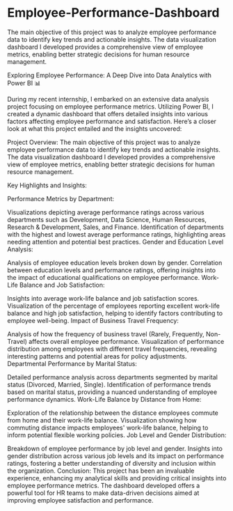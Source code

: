 # Employee-Performance-Dashboard
The main objective of this project was to analyze employee performance data to identify key trends and actionable insights. The data visualization dashboard I developed provides a comprehensive view of employee metrics, enabling better strategic decisions for human resource management.


Exploring Employee Performance: A Deep Dive into Data Analytics with Power BI 📊

During my recent internship, I embarked on an extensive data analysis project focusing on employee performance metrics. Utilizing Power BI, I created a dynamic dashboard that offers detailed insights into various factors affecting employee performance and satisfaction. Here’s a closer look at what this project entailed and the insights uncovered:

Project Overview:
The main objective of this project was to analyze employee performance data to identify key trends and actionable insights. The data visualization dashboard I developed provides a comprehensive view of employee metrics, enabling better strategic decisions for human resource management.

Key Highlights and Insights:

Performance Metrics by Department:

Visualizations depicting average performance ratings across various departments such as Development, Data Science, Human Resources, Research & Development, Sales, and Finance.
Identification of departments with the highest and lowest average performance ratings, highlighting areas needing attention and potential best practices.
Gender and Education Level Analysis:

Analysis of employee education levels broken down by gender.
Correlation between education levels and performance ratings, offering insights into the impact of educational qualifications on employee performance.
Work-Life Balance and Job Satisfaction:

Insights into average work-life balance and job satisfaction scores.
Visualization of the percentage of employees reporting excellent work-life balance and high job satisfaction, helping to identify factors contributing to employee well-being.
Impact of Business Travel Frequency:

Analysis of how the frequency of business travel (Rarely, Frequently, Non-Travel) affects overall employee performance.
Visualization of performance distribution among employees with different travel frequencies, revealing interesting patterns and potential areas for policy adjustments.
Departmental Performance by Marital Status:

Detailed performance analysis across departments segmented by marital status (Divorced, Married, Single).
Identification of performance trends based on marital status, providing a nuanced understanding of employee performance dynamics.
Work-Life Balance by Distance from Home:

Exploration of the relationship between the distance employees commute from home and their work-life balance.
Visualization showing how commuting distance impacts employees' work-life balance, helping to inform potential flexible working policies.
Job Level and Gender Distribution:

Breakdown of employee performance by job level and gender.
Insights into gender distribution across various job levels and its impact on performance ratings, fostering a better understanding of diversity and inclusion within the organization.
Conclusion:
This project has been an invaluable experience, enhancing my analytical skills and providing critical insights into employee performance metrics. The dashboard developed offers a powerful tool for HR teams to make data-driven decisions aimed at improving employee satisfaction and performance.
